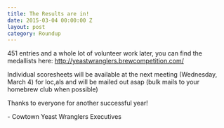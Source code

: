 ```yaml
---
title: The Results are in!
date: 2015-03-04 00:00:00 Z
layout: post
category: Roundup
---
```


<p>451 entries and a whole lot of volunteer work later&#44; you can find the medallists here:&nbsp;<a href="http://yeastwranglers.brewcompetition.com/">http://yeastwranglers.brewcompetition.com/</a>&nbsp;</p><p>Individual scoresheets will be available at the next meeting (Wednesday&#44; March 4) for loc&#44;als and will be mailed out asap (bulk mails to your homebrew club when possible)</p><p>Thanks to everyone for another successful year!</p><p>- Cowtown Yeast Wranglers Executives</p>
